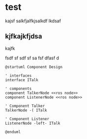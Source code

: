 # test
kajsf salkfjalfkjsalkdf lkdsaf
## kjfkajkfjdsa
kajfk

fsdf
sf
sdf
sf
sa
fsf
dfasf
d

```
@startuml Component Design

' interfaces
interface ITalk

' components
component TalkerNode <<ros node>>
component ListenerNode <<ros node>>

' Component Talker
TalkerNode -( ITalk

' Component Listener
ListenerNode -left- ITalk

@enduml
```